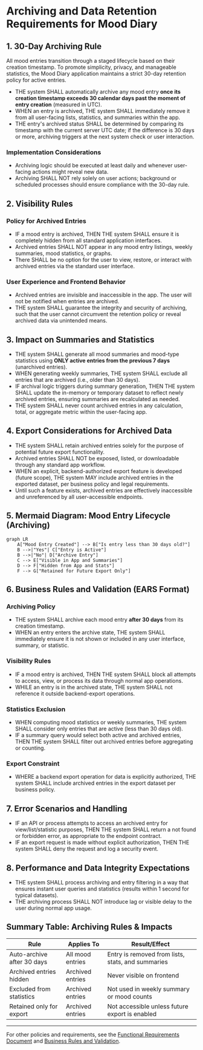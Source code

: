 # Archiving and Data Retention Requirements for Mood Diary

## 1. 30-Day Archiving Rule

All mood entries transition through a staged lifecycle based on their creation timestamp. To promote simplicity, privacy, and manageable statistics, the Mood Diary application maintains a strict 30-day retention policy for active entries.

- THE system SHALL automatically archive any mood entry **once its creation timestamp exceeds 30 calendar days past the moment of entry creation** (measured in UTC).
- WHEN an entry is archived, THE system SHALL immediately remove it from all user-facing lists, statistics, and summaries within the app.
- THE entry's archived status SHALL be determined by comparing its timestamp with the current server UTC date; if the difference is 30 days or more, archiving triggers at the next system check or user interaction.

### Implementation Considerations
- Archiving logic should be executed at least daily and whenever user-facing actions might reveal new data.
- Archiving SHALL NOT rely solely on user actions; background or scheduled processes should ensure compliance with the 30-day rule.

## 2. Visibility Rules

### Policy for Archived Entries

- IF a mood entry is archived, THEN THE system SHALL ensure it is completely hidden from all standard application interfaces.
- Archived entries SHALL NOT appear in any mood entry listings, weekly summaries, mood statistics, or graphs.
- There SHALL be no option for the user to view, restore, or interact with archived entries via the standard user interface.

### User Experience and Frontend Behavior
- Archived entries are invisible and inaccessible in the app. The user will not be notified when entries are archived.
- THE system SHALL guarantee the integrity and security of archiving, such that the user cannot circumvent the retention policy or reveal archived data via unintended means.

## 3. Impact on Summaries and Statistics

- THE system SHALL generate all mood summaries and mood-type statistics using **ONLY active entries from the previous 7 days** (unarchived entries).
- WHEN generating weekly summaries, THE system SHALL exclude all entries that are archived (i.e., older than 30 days).
- IF archival logic triggers during summary generation, THEN THE system SHALL update the in-memory or temporary dataset to reflect newly archived entries, ensuring summaries are recalculated as needed.
- THE system SHALL never count archived entries in any calculation, total, or aggregate metric within the user-facing app.

## 4. Export Considerations for Archived Data

- THE system SHALL retain archived entries solely for the purpose of potential future export functionality.
- Archived entries SHALL NOT be exposed, listed, or downloadable through any standard app workflow.
- WHEN an explicit, backend-authorized export feature is developed (future scope), THE system MAY include archived entries in the exported dataset, per business policy and legal requirements.
- Until such a feature exists, archived entries are effectively inaccessible and unreferenced by all user-accessible endpoints.

## 5. Mermaid Diagram: Mood Entry Lifecycle (Archiving)

```mermaid
graph LR
    A["Mood Entry Created"] --> B["Is entry less than 30 days old?"]
    B -->|"Yes"| C["Entry is Active"]
    B -->|"No"| D["Archive Entry"]
    C --> E["Visible in App and Summaries"]
    D --> F["Hidden from App and Stats"]
    F --> G["Retained for Future Export Only"]
```

## 6. Business Rules and Validation (EARS Format)

### Archiving Policy
- THE system SHALL archive each mood entry **after 30 days** from its creation timestamp.
- WHEN an entry enters the archive state, THE system SHALL immediately ensure it is not shown or included in any user interface, summary, or statistic.

### Visibility Rules
- IF a mood entry is archived, THEN THE system SHALL block all attempts to access, view, or process its data through normal app operations.
- WHILE an entry is in the archived state, THE system SHALL not reference it outside backend-export operations.

### Statistics Exclusion
- WHEN computing mood statistics or weekly summaries, THE system SHALL consider only entries that are active (less than 30 days old).
- IF a summary query would select both active and archived entries, THEN THE system SHALL filter out archived entries before aggregating or counting.

### Export Constraint
- WHERE a backend export operation for data is explicitly authorized, THE system SHALL include archived entries in the export dataset per business policy.

## 7. Error Scenarios and Handling

- IF an API or process attempts to access an archived entry for view/list/statistic purposes, THEN THE system SHALL return a not found or forbidden error, as appropriate to the endpoint contract.
- IF an export request is made without explicit authorization, THEN THE system SHALL deny the request and log a security event.

## 8. Performance and Data Integrity Expectations

- THE system SHALL process archiving and entry filtering in a way that ensures instant user queries and statistics (results within 1 second for typical datasets).
- THE archiving process SHALL NOT introduce lag or visible delay to the user during normal app usage.

## Summary Table: Archiving Rules & Impacts

| Rule                          | Applies To           | Result/Effect                                     |
|-------------------------------|---------------------|---------------------------------------------------|
| Auto-archive after 30 days    | All mood entries    | Entry is removed from lists, stats, and summaries |
| Archived entries hidden       | Archived entries    | Never visible on frontend                        |
| Excluded from statistics      | Archived entries    | Not used in weekly summary or mood counts         |
| Retained only for export      | Archived entries    | Not accessible unless future export is enabled    |

---
For other policies and requirements, see the [Functional Requirements Document](./04-functional-requirements.md) and [Business Rules and Validation](./06-business-rules-and-validation.md).
